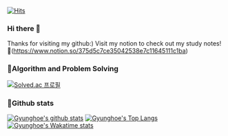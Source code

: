 [![Hits](https://hits.seeyoufarm.com/api/count/incr/badge.svg?url=https%3A%2F%2Fgithub.com%2FGummybearr&count_bg=%2379C83D&title_bg=%23555555&icon=&icon_color=%23E7E7E7&title=hits&edge_flat=false)](https://hits.seeyoufarm.com)

### Hi there 👋
Thanks for visiting my github:)
Visit my notion to check out my study notes! 📑(https://www.notion.so/375d5c7ce35042538e7c11645111c1ba)
<br/>


### 🤔Algorithm and Problem Solving
[![Solved.ac 프로필](http://mazassumnida.wtf/api/v2/generate_badge?boj=gyunghoe)](https://solved.ac/gyunghoe) 　　 
<br/>



### 📝Github stats
[![Gyunghoe's github stats](https://github-readme-stats.vercel.app/api?username=Gummybearr&show_icons=true&hide_border=true)](https://github.com/Gummybearr)
[![Gyunghoe's Top Langs](https://github-readme-stats.vercel.app/api/top-langs/?username=Gummybearr&layout=compact&&hide_border=true)](https://github.com/Gummybearr)
[![Gyunghoe's Wakatime stats](https://github-readme-stats.vercel.app/api/wakatime?username=Gummybearr&layout=compact&&hide_border=true)](https://github.com/Gummybearr)
<br/>


<!--
**Gummybearr/Gummybearr** is a ✨ _special_ ✨ repository because its `README.md` (this file) appears on your GitHub profile.

Here are some ideas to get you started:

- 🔭 I’m currently working on ...
- 🌱 I’m currently learning ...
- 👯 I’m looking to collaborate on ...
- 🤔 I’m looking for help with ...
- 💬 Ask me about ...
- 📫 How to reach me: ...
- 😄 Pronouns: ...
- ⚡ Fun fact: ...
-->
